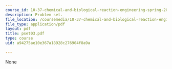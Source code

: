 ```yaml
---
course_id: 10-37-chemical-and-biological-reaction-engineering-spring-2007
description: Problem set.
file_location: /coursemedia/10-37-chemical-and-biological-reaction-engineering-spring-2007/a94275ae10e367a18928c276904f8a9a_pset03.pdf
file_type: application/pdf
layout: pdf
title: pset03.pdf
type: course
uid: a94275ae10e367a18928c276904f8a9a

---
```

None